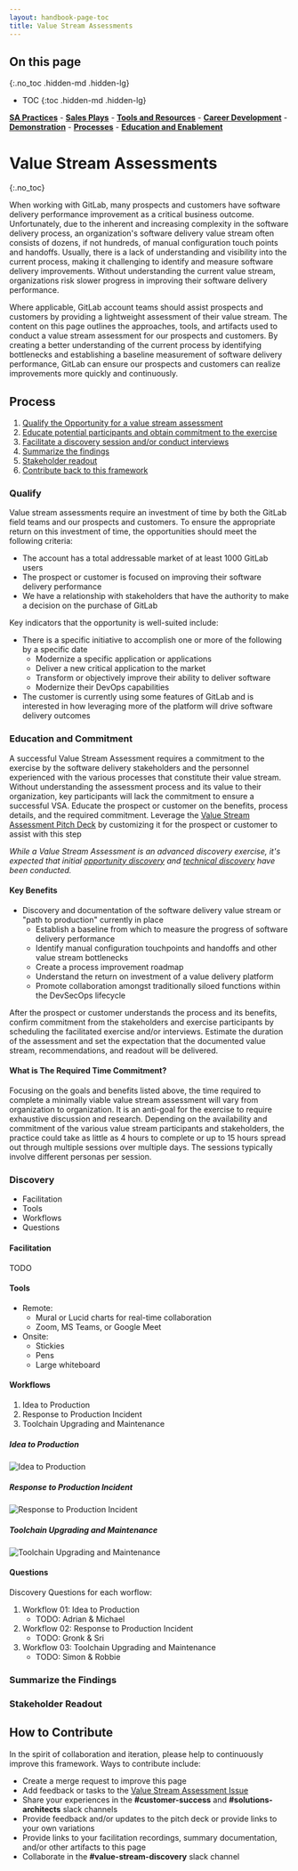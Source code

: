 ```yaml
---
layout: handbook-page-toc
title: Value Stream Assessments
---
```

## On this page
{:.no_toc .hidden-md .hidden-lg}

- TOC
{:toc .hidden-md .hidden-lg}

[**SA Practices**](/handbook/customer-success/solutions-architects/sa-practices/) - [**Sales Plays**](/handbook/customer-success/solutions-architects/sales-plays/) - [**Tools and Resources**](/handbook/customer-success/solutions-architects/tools-and-resources/) - [**Career Development**](/handbook/customer-success/solutions-architects/career-development/) - [**Demonstration**](/handbook/customer-success/solutions-architects/demonstrations/) - [**Processes**](/handbook/customer-success/solutions-architects/processes/) - [**Education and Enablement**](/handbook/customer-success/education-enablement/)

# Value Stream Assessments
{:.no_toc}

When working with GitLab, many prospects and customers have software delivery performance improvement as a critical business outcome. Unfortunately, due to the inherent and increasing complexity in the software delivery process, an organization's software delivery value stream often consists of dozens, if not hundreds, of manual configuration touch points and handoffs. Usually, there is a lack of understanding and visibility into the current process, making it challenging to identify and measure software delivery improvements. Without understanding the current value stream, organizations risk slower progress in improving their software delivery performance.

Where applicable, GitLab account teams should assist prospects and customers by providing a lightweight assessment of their value stream. The content on this page outlines the approaches, tools, and artifacts used to conduct a value stream assessment for our prospects and customers. By creating a better understanding of the current process by identifying bottlenecks and establishing a baseline measurement of software delivery performance, GitLab can ensure our prospects and customers can realize improvements more quickly and continuously.

## Process

1. [Qualify the Opportunity for a value stream assessment](#qualify)
1. [Educate potential participants and obtain commitment to the exercise](#education-and-commitment)
1. [Facilitate a discovery session and/or conduct interviews](#discovery)
1. [Summarize the findings](#summarize-the-findings)
1. [Stakeholder readout](#stakeholder-readout)
1. [Contribute back to this framework](#how-to-contribute)

### Qualify

Value stream assessments require an investment of time by both the GitLab field teams and our prospects and customers. To ensure the appropriate return on this investment of time, the opportunities should meet the following criteria:

- The account has a total addressable market of at least 1000 GitLab users
- The prospect or customer is focused on improving their software delivery performance
- We have a relationship with stakeholders that have the authority to make a decision on the purchase of GitLab

Key indicators that the opportunity is well-suited include:

- There is a specific initiative to accomplish one or more of the following by a specific date
    - Modernize a specific application or applications
    - Deliver a new critical application to the market
    - Transform or objectively improve their ability to deliver software
    - Modernize their DevOps capabilities
- The customer is currently using some features of GitLab and is interested in how leveraging more of the platform will drive software delivery outcomes

### Education and Commitment

A successful Value Stream Assessment requires a commitment to the exercise by the software delivery stakeholders and the personnel experienced with the various processes that constitute their value stream. Without understanding the assessment process and its value to their organization, key participants will lack the commitment to ensure a successful VSA. Educate the prospect or customer on the benefits, process details, and the required commitment. Leverage the [Value Stream Assessment Pitch Deck](https://docs.google.com/presentation/d/1kWKZOg3so3u2ph5aLb0bUmVGnDjscb69W-D3TJgN-WI/edit#slide=id.gab2602162f_0_154) by customizing it for the prospect or customer to assist with this step

_While a Value Stream Assessment is an advanced discovery exercise, it's expected that initial [opportunity discovery](/handbook/sales/playbook/discovery/) and [technical discovery](/handbook/customer-success/solutions-architects/processes/technical-discovery/) have been conducted._

#### Key Benefits

- Discovery and documentation of the software delivery value stream or "path to production" currently in place
    - Establish a baseline from which to measure the progress of software delivery performance
    - Identify manual configuration touchpoints and handoffs and other value stream bottlenecks
    - Create a process improvement roadmap
    - Understand the return on investment of a value delivery platform
    - Promote collaboration amongst traditionally siloed functions within the DevSecOps lifecycle

After the prospect or customer understands the process and its benefits, confirm commitment from the stakeholders and exercise participants by scheduling the facilitated exercise and/or interviews. Estimate the duration of the assessment and set the expectation that the documented value stream, recommendations, and readout will be delivered.

#### What is The Required Time Commitment?

Focusing on the goals and benefits listed above, the time required to complete a minimally viable value stream assessment will vary from organization to organization. It is an anti-goal for the exercise to require exhaustive discussion and research. Depending on the availability and commitment of the various value stream participants and stakeholders, the practice could take as little as 4 hours to complete or up to 15 hours spread out through multiple sessions over multiple days. The sessions typically involve different personas per session.

### Discovery

- Facilitation
- Tools
- Workflows
- Questions

#### Facilitation

TODO

#### Tools

- Remote:
    - Mural or Lucid charts for real-time collaboration
    - Zoom, MS Teams, or Google Meet
- Onsite:
    - Stickies
    - Pens
    - Large whiteboard

#### Workflows

1. Idea to Production
1. Response to Production Incident
1. Toolchain Upgrading and Maintenance

##### Idea to Production

![Idea to Production](workflow-01.png)

##### Response to Production Incident

![Response to Production Incident](workflow-02.png)

##### Toolchain Upgrading and Maintenance

![Toolchain Upgrading and Maintenance](workflow-03.png)

#### Questions

Discovery Questions for each worflow:

1. Workflow 01: Idea to Production
    - TODO: Adrian & Michael
1. Workflow 02: Response to Production Incident
    - TODO: Gronk & Sri
1. Workflow 03: Toolchain Upgrading and Maintenance
    - TODO: Simon & Robbie

### Summarize the Findings

### Stakeholder Readout

## How to Contribute

In the spirit of collaboration and iteration, please help to continuously improve this framework. Ways to contribute include:

- Create a merge request to improve this page
- Add feedback or tasks to the [Value Stream Assessment Issue](https://gitlab.com/gitlab-com/customer-success/solutions-architecture-leaders/sa-initiatives/-/issues/44)
- Share your experiences in the **#customer-success** and **#solutions-architects** slack channels
- Provide feedback and/or updates to the pitch deck or provide links to your own variations
- Provide links to your facilitation recordings, summary documentation, and/or other artifacts to this page
- Collaborate in the **#value-stream-discovery** slack channel
